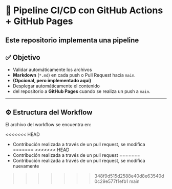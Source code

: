 # 🚀 Pipeline CI/CD con GitHub Actions + GitHub Pages

Este repositorio implementa una pipeline 
---

## ✅ Objetivo

- Validar automáticamente los archivos
- **Markdown** (`*.md`) en cada push o Pull Request hacia `main`.
- **(Opcional, pero implementado aquí)**
- Desplegar automáticamente el contenido
- del repositorio a **GitHub Pages** cuando se realiza un push a `main`.

---

## ⚙️ Estructura del Workflow

El archivo del workflow se encuentra en:

<<<<<<< HEAD
- Contribución realizada a través de un pull request, se modifica
=======
<<<<<<< HEAD
- Contribución realizada a través de un pull request
=======
- Contribución realizada a través de un pull request, se modifica nuevamente
>>>>>>> 348f9d515d2588e40d8e63540d0c29e577f1efb1
>>>>>>> main
